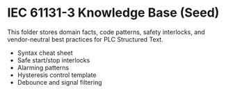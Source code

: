 # IEC 61131-3 Knowledge Base (Seed)

This folder stores domain facts, code patterns, safety interlocks, and vendor-neutral best practices for PLC Structured Text.

- Syntax cheat sheet
- Safe start/stop interlocks
- Alarming patterns
- Hysteresis control template
- Debounce and signal filtering
